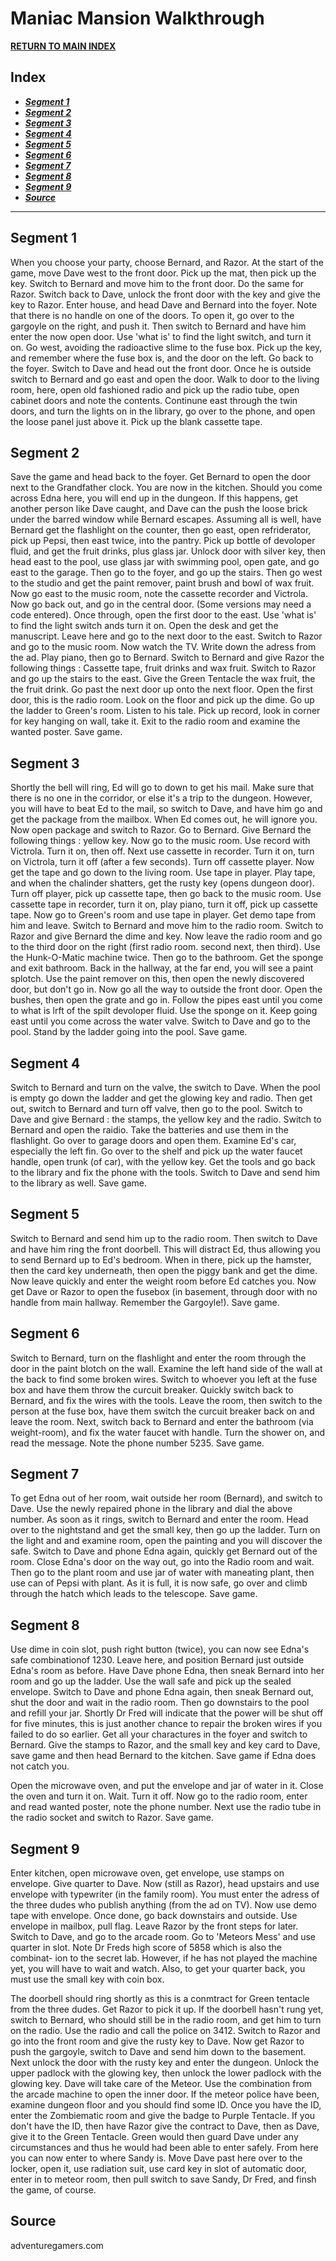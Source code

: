 # Maniac Mansion Walkthrough

<b>[RETURN TO MAIN INDEX](./lamain.md)</b>

## Index
<b>
<i>

- [Segment 1](#segment-1)
- [Segment 2](#segment-2)
- [Segment 3](#segment-3)
- [Segment 4](#segment-4)
- [Segment 5](#segment-5)
- [Segment 6](#segment-6)
- [Segment 7](#segment-7)
- [Segment 8](#segment-8)
- [Segment 9](#segment-9)
- [Source](#source)

</i>
</b>

___

## Segment 1
When you choose your party, choose Bernard, and Razor.
At the start of the game, move Dave west to the front door. Pick up the mat,
then pick up the key. Switch to Bernard and move him to the front door. Do
the same for Razor. Switch back to Dave, unlock the front door with the key
and give the key to Razor. Enter house, and head Dave and Bernard into the
foyer. Note that there is no handle on one of the doors. To open it, go over
to the gargoyle on the right, and push it. Then switch to Bernard and have
him enter the now open door. Use 'what is' to find the light switch, and turn
it on. Go west, avoiding the radioactive slime to the fuse box. Pick up the
key, and remember where the fuse box is, and the door on the left. Go back to
the foyer. Switch to Dave and head out the front door. Once he is outside
switch to Bernard and go east and open the door. Walk to door to the living
room, here, open old fashioned radio and pick up the radio tube, open cabinet
doors and note the contents. Continune east through the twin doors, and turn
the lights on in the library, go over to the phone, and open the loose panel
just above it. Pick up the blank cassette tape.

## Segment 2
Save the game and head back
to the foyer. Get Bernard to open the door next to the Grandfather clock.
You are now in the kitchen. Should you come across Edna here, you will end up
in the dungeon. If this happens, get another person like Dave caught, and Dave
can the push the loose brick under the barred window while Bernard escapes.
Assuming all is well, have Bernard get the flashlight on the counter, then go
east, open refriderator, pick up Pepsi, then east twice, into the pantry.
Pick up bottle of devoloper fluid, and get the fruit drinks, plus glass jar.
Unlock door with silver key, then head east to the pool, use glass jar with
swimming pool, open gate, and go east to the garage. Then go to the foyer,
and go up the stairs. Then go west to the studio and get the paint remover,
paint brush and bowl of wax fruit. Now go east to the music room, note the
cassette recorder and Victrola. Now go back out, and go in the central door.
(Some versions may need a code entered). Once through, open the first door
to the east. Use 'what is' to find the light switch ands turn it on. Open
the desk and get the manuscript. Leave here and go to the next door to the
east. Switch to Razor and go to the music room. Now watch the TV. Write
down the adress from the ad. Play piano, then go to Bernard. Switch to
Bernard and give Razor the following things : Cassette tape, fruit drinks
and wax fruit. Switch to Razor and go up the stairs to the east. Give the
Green Tentacle the wax fruit, the the fruit drink. Go past the next door up
onto the next floor. Open the first door, this is the radio room. Look on
the floor and pick up the dime. Go up the ladder to Green's room. Listen to
his tale. Pick up record, look in corner for key hanging on wall, take it. 
Exit to the radio room and examine the wanted poster.
Save game.

## Segment 3
Shortly the bell will ring, Ed will go to down to get his mail. Make sure
that there is no one in the corridor, or else it's a trip to the dungeon.
However, you will have to beat Ed to the mail, so switch to Dave, and have
him go and get the package from the mailbox. When Ed comes out, he will
ignore you. Now open package and switch to Razor. Go to Bernard. Give
Bernard the following things : yellow key. Now go to the music room. Use
record with Victrola. Turn it on, then off. Next use cassette in recorder.
Turn it on, turn on Victrola, turn it off (after a few seconds). Turn off
cassette player. Now get the tape and go down to the living room. Use tape
in player. Play tape, and when the chalinder shatters, get the rusty key
(opens dungeon door). Turn off player, pick up cassette tape, then go back
to the music room. Use cassette tape in recorder, turn it on, play piano,
turn it off, pick up cassette tape. Now go to Green's room and use tape in
player. Get demo tape from him and leave. Switch to Bernard and move him to
the radio room. Switch to Razor and give Bernard the dime and key. Now
leave the radio room and go to the third door on the right (first radio room.
second next, then third). Use the Hunk-O-Matic machine twice. Then go to
the bathroom. Get the sponge and exit bathroom. Back in the hallway, at the
far end, you will see a paint splotch. Use the paint remover on this, then
open the newly discovered door, but don't go in. Now go all the way to
outside the front door. Open the bushes, then open the grate and go in. 
Follow the pipes east until you come to what is lrft of the spilt devoloper
fluid. Use the sponge on it. Keep going east until you come across the
water valve. Switch to Dave and go to the pool. Stand by the ladder going
into the pool.
Save game.

## Segment 4
Switch to Bernard and turn on the valve, the switch to Dave. When the pool
is empty go down the ladder and get the glowing key and radio. Then get out,
switch to Bernard and turn off valve, then go to the pool. Switch to Dave and
give Bernard : the stamps, the yellow key and the radio. Switch to Bernard
and open the raidio. Take the batteries and use them in the flashlight. Go
over to garage doors and open them. Examine Ed's car, especially the left
fin. Go over to the shelf and pick up the water faucet handle, open trunk (of
car), with the yellow key. Get the tools and go back to the library and fix
the phone with the tools. Switch to Dave and send him to the library as well.
Save game.

## Segment 5
Switch to Bernard and send him up to the radio room. Then switch to Dave and
have him ring the front doorbell. This will distract Ed, thus allowing you to
send Bernard up to Ed's bedroom. When in there, pick up the hamster, then the
card key underneath, then open the piggy bank and get the dime. Now leave
quickly and enter the weight room before Ed catches you. Now get Dave or
Razor to open the fusebox (in basement, through door with no handle from main
hallway. Remember the Gargoyle!).
Save game. 

## Segment 6
Switch to Bernard, turn on the
flashlight and enter the room through the door in the paint blotch on the
wall. Examine the left hand side of the wall at the back to find some broken
wires. Switch to whoever you left at the fuse box and have them throw the
curcuit breaker. Quickly switch back to Bernard, and fix the wires with the
tools. Leave the room, then switch to the person at the fuse box, have them
switch the curcuit breaker back on and leave the room. Next, switch back to
Bernard and enter the bathroom (via weight-room), and fix the water faucet
with handle. Turn the shower on, and read the message. Note the phone number
5235.
Save game.

## Segment 7
To get Edna out of her room, wait outside her room (Bernard), and switch to
Dave. Use the newly repaired phone in the library and dial the above number.
As soon as it rings, switch to Bernard and enter the room. Head over to the
nightstand and get the small key, then go up the ladder. Turn on the light
and and examine room, open the painting and you will discover the safe.
Switch to Dave and phone Edna again, quickly get Bernard out of the room.
Close Edna's door on the way out, go into the Radio room and wait. Then go
to the plant room and use jar of water with maneating plant, then use can of
Pepsi with plant. As it is full, it is now safe, go over and climb through
the hatch which leads to the telescope.
Save game.

## Segment 8
Use dime in coin slot,
push right button (twice), you can now see Edna's safe combinationof 1230. 
Leave here, and position Bernard just outside Edna's room as before. Have
Dave phone Edna, then sneak Bernard into her room and go up the ladder. Use
the wall safe and pick up the sealed envelope. Switch to Dave and phone Edna
again, then sneak Bernard out, shut the door and wait in the radio room. Then
go downstairs to the pool and refill your jar. Shortly Dr Fred will indicate
that the power will be shut off for five minutes, this is just another chance
to repair the broken wires if you failed to do so earlier. Get all your
charactures in the foyer and switch to Bernard. Give the stamps to Razor,
and the small key and key card to Dave, save game and then head Bernard to
the kitchen.
Save game if Edna does not catch you.

Open the microwave oven,
and put the envelope and jar of water in it. Close the oven and turn it on.
Wait. Turn it off. Now go to the radio room, enter and read wanted poster,
note the phone number. Next use the radio tube in the radio socket and switch
to Razor.
Save game.

## Segment 9
Enter kitchen, open microwave oven, get envelope, use
stamps on envelope. Give quarter to Dave. Now (still as Razor), head
upstairs and use envelope with typewriter (in the family room). You must
enter the adress of the three dudes who publish anything (from the ad on TV).
Now use demo tape with envelope. Once done, go back downstairs and outside.
Use envelope in mailbox, pull flag. Leave Razor by the front steps for later.
Switch to Dave, and go to the arcade room. Go to 'Meteors Mess' and use
quarter in slot. Note Dr Freds high score of 5858 which is also the combinat-
ion to the secret lab. However, if he has not played the machine yet, you
will have to wait and watch. Also, to get your quarter back, you must use the
small key with coin box.

The doorbell should ring shortly as this is a conmtract for Green tentacle
from the three dudes. Get Razor to pick it up. If the doorbell hasn't rung
yet, switch to Bernard, who should still be in the radio room, and get him to
turn on the radio. Use the radio and call the police on 3412. Switch to
Razor and go into the front room and give the rusty key to Dave. Now get
Razor to push the gargoyle, switch to Dave and send him down to the basement.
Next unlock the door with the rusty key and enter the dungeon. Unlock the
upper padlock with the glowing key, then unlock the lower padlock with the
glowing key. Dave will take care of the Meteor. Use the combination from the
arcade machine to open the inner door. If the meteor police have been,
examine dungeon floor and you should find some ID. Once you have the ID,
enter the Zombiematic room and give the badge to Purple Tentacle. If you
don't have the ID, then have Razor give the contract to Dave, then as Dave,
give it to the Green Tentacle. Green would then guard Dave under any
circumstances and thus he would had been able to enter safely. From here you
can now enter to where Sandy is. Move Dave past here over to the locker,
open it, use radiation suit, use card key in slot of automatic door, enter in
to meteor room, then pull switch to save Sandy, Dr Fred, and finsh the game,
of course.

## Source
adventuregamers.com

<link rel="shortcut icon" type="image/x-icon" href="https://raw.githubusercontent.com/trzyglow/trzyglow.github.io/main/data/favicon.ico" />
<link rel="apple-touch-icon" sizes="128x128" href="https://raw.githubusercontent.com/trzyglow/trzyglow.github.io/main/data/ati.png" />